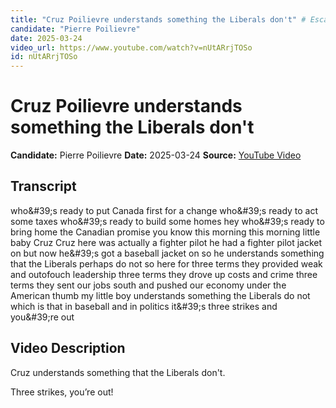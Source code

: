 ```yaml
---
title: "Cruz Poilievre understands something the Liberals don't" # Escape quotes in title
candidate: "Pierre Poilievre"
date: 2025-03-24
video_url: https://www.youtube.com/watch?v=nUtARrjTOSo
id: nUtARrjTOSo
---
```


# Cruz Poilievre understands something the Liberals don't

**Candidate:** Pierre Poilievre
**Date:** 2025-03-24
**Source:** [YouTube Video](https://www.youtube.com/watch?v=nUtARrjTOSo)

## Transcript

who&amp;#39;s ready to put Canada first for a change who&amp;#39;s ready to act some taxes who&amp;#39;s ready to build some homes hey who&amp;#39;s ready to bring home the Canadian promise you know this morning this morning little baby Cruz Cruz here was actually a fighter pilot he had a fighter pilot jacket on but now he&amp;#39;s got a baseball jacket on so he understands something that the Liberals perhaps do not so here for three terms they provided weak and outofouch leadership three terms they drove up costs and crime three terms they sent our jobs south and pushed our economy under the American thumb my little boy understands something the Liberals do not which is that in baseball and in politics it&amp;#39;s three strikes and you&amp;#39;re out

## Video Description

Cruz understands something that the Liberals don't.

Three strikes, you’re out!